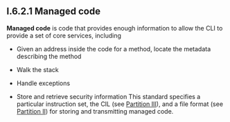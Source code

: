 ## I.6.2.1 Managed code

**Managed code** is code that provides enough information to allow the CLI to provide a set of core services, including

 * Given an address inside the code for a method, locate the metadata describing the method

 * Walk the stack

 * Handle exceptions

 * Store and retrieve security information This standard specifies a particular instruction set, the CIL (see [Partition III](#todo-missing-hyperlink)), and a file format (see [Partition II](#todo-missing-hyperlink)) for storing and transmitting managed code.
